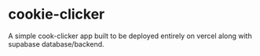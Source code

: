 # cookie-clicker

A simple cook-clicker app built to be deployed entirely on vercel along with supabase database/backend.
